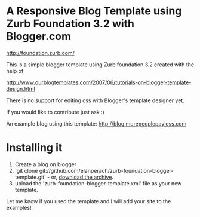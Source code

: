 # A Responsive Blog Template using Zurb Foundation 3.2 with Blogger.com #

http://foundation.zurb.com/

This is a simple blogger template using Zurb foundation 3.2 created with the help of 

http://www.ourblogtemplates.com/2007/06/tutorials-on-blogger-template-design.html

There is no support for editing css with Blogger's template designer yet.

If you would like to contribute just ask :)

An example blog using this template: http://blog.morepeoplepayless.com

# Installing it #

1. Create a blog on blogger
2. 'git clone git://github.com/elanperach/zurb-foundation-blogger-template.git' - or, [download the archive](https://github.com/elanperach/zurb-foundation-blogger-template.git).
3. upload the 'zurb-foundation-blogger-template.xml' file as your new template.

Let me know if you used the template and I will add your site to the examples!